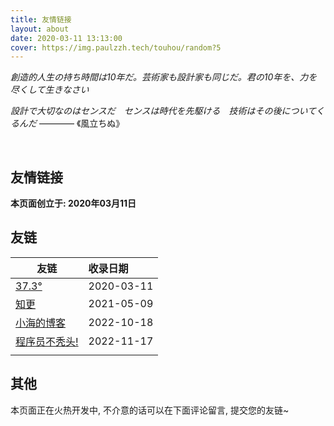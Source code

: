 ```yaml
---
title: 友情链接
layout: about
date: 2020-03-11 13:13:00
cover: https://img.paulzzh.tech/touhou/random?5
---
```


*創造的人生の持ち時間は10年だ。芸術家も設計家も同じだ。君の10年を、力を尽くして生きなさい*

*設計で大切なのはセンスだ　センスは時代を先駆ける　技術はその後についてくるんだ* ———— 《風立ちぬ》

<br/>

## 友情链接

**本页面创立于: 2020年03月11日**

## 友链

| **友链**                                     | **收录日期** |
| -------------------------------------------- | :----------- |
| [37.3°](https://www.373du.com/)              | 2020-03-11   |
| [知更](https://www.wrp.cool/)                | 2021-05-09   |
| [小海的博客](https://xiaohai-learn.pub/)     | 2022-10-18   |
| [程序员不秃头!](https://blog.ddddddddd.top/) | 2022-11-17   |
|                                              |              |

## 其他

本页面正在火热开发中, 不介意的话可以在下面评论留言, 提交您的友链~

<br/>

